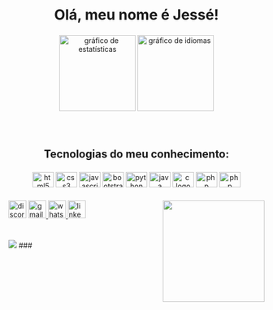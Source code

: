 <h1 align="center">Olá, meu nome é Jessé!</h1>

###

<div align="center">
  <img src="https://github-readme-stats.vercel.app/api?hide_title=false&hide_rank=false&show_icons=true&include_all_commits=true&count_private=true&disable_animations=false&theme=dark&locale=en&hide_border=false&username=JesseChagas" height="150" alt= "gráfico de estatísticas" />
  <img src="https://github-readme-stats.vercel.app/api/top-langs?locale=en&hide_title=false&layout=compact&card_width=320&langs_count=5&theme=dark&hide_border=false&username=JesseChagas" height="150" alt= "gráfico de idiomas" />
</div>

###

<br clear="ambos">

<h2 align="center">Tecnologias do meu conhecimento:</h2>

###

<div align="center">
  <img src="https://cdn.jsdelivr.net/gh/devicons/devicon/icons/html5/html5-original.svg" height="30" width="42" alt="html5 logo" />
  <img src="https://cdn.jsdelivr.net/gh/devicons/devicon/icons/css3/css3-original.svg" height="30" width="42" alt="css3 logo" />
  <img src="https://cdn.jsdelivr.net/gh/devicons/devicon/icons/javascript/javascript-original.svg" height="30" width="42" alt="javascript logo" />
  <img src="https://cdn.jsdelivr.net/gh/devicons/devicon/icons/bootstrap/bootstrap-original.svg" height="30" width="42" alt="bootstrap logo" />
  <img src="https://cdn.jsdelivr.net/gh/devicons/devicon/icons/python/python-original.svg" height="30" width="42" alt="python logo" />
  <img src="https://cdn.jsdelivr.net/gh/devicons/devicon/icons/java/java-original.svg" height="30" width="42" alt="java logo" />
  <img src="https://cdn.jsdelivr.net/gh/devicons/devicon/icons/c/c-original.svg" height="30" width="42" alt="c logo" />
  <img src="https://cdn.jsdelivr.net/gh/devicons/devicon/icons/php/php-original.svg" height="30" width="42" alt="php logo" />
  <img src="https://cdn.jsdelivr.net/gh/devicons/devicon/icons/laravel/laravel-plain.svg" height="30" width="42" alt="php logo" />
</div>

###

<img align="right" height="200" src="https://images-wixmp-ed30a86b8c4ca887773594c2.wixmp.com/f/e4d8ce51-0824-4add-af97-66657f737dae/d6s16pn-e01f470b-638e-4c72-9620-166bab11ed02.gif?token=eyJ0eXAiOiJKV1QiLCJhbGciOiJIUzI1NiJ9.eyJzdWIiOiJ1cm46YXBwOjdlMGQxODg5ODIyNjQzNzNhNWYwZDQxNWVhMGQyNmUwIiwiaXNzIjoidXJuOmFwcDo3ZTBkMTg4OTgyMjY0MzczYTVmMGQ0MTVlYTBkMjZlMCIsIm9iaiI6W1t7InBhdGgiOiJcL2ZcL2U0ZDhjZTUxLTA4MjQtNGFkZC1hZjk3LTY2NjU3ZjczN2RhZVwvZDZzMTZwbi1lMDFmNDcwYi02MzhlLTRjNzItOTYyMC0xNjZiYWIxMWVkMDIuZ2lmIn1dXSwiYXVkIjpbInVybjpzZXJ2aWNlOmZpbGUuZG93bmxvYWQiXX0.6xlgQgSFMOKWNVchngoQMOa0q7Fk4ZcHGWwFLrvnb7w" />

###

<div align="esquerda">
  <img src="https://img.shields.io/static/v1?message=Discord&logo=discord&label=JNew 3364&color=7289DA&logoColor=white&labelColor=&style=for-the-badge" height="35" alt="discord logo " />
  <a href="jessechagas2006@gmail.com" target="_blank">
    <img src="https://img.shields.io/static/v1?message=Gmail&logo=gmail&label=jessechagas2006&color=D14836&logoColor=white&labelColor=&style=for-the-badge" height="35" alt="gmail logo" />
  </a>
  <a href="https://web.whatsapp.com/send?phone=5583993285838" target="_blank">
    <img src="https://img.shields.io/static/v1?message=Whatsapp&logo=whatsapp&label=(83) 9 9328-5838&color=25D366&logoColor=white&labelColor=&style=for-the-badge" height="35" alt="whatsapp logo" />
  </a>
  <a href="https://www.linkedin.com/in/jessechagas-dev/" target="_blank">
    <img src="https://img.shields.io/static/v1?message=LinkedIn&logo=linkedin&label=Jessé Oliveira das Chagas&color=0077B5&logoColor=white&labelColor=&style=for-the-badge" height="35" alt="linkedin logo" />
  </a>
</div>

###

<br clear="ambos">

<img src="https://profile-readme-generator.com/assets/snake.svg">
###
